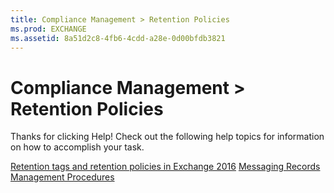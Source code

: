 ```yaml
---
title: Compliance Management > Retention Policies
ms.prod: EXCHANGE
ms.assetid: 8a51d2c8-4fb6-4cdd-a28e-0d00bfdb3821
---
```



# Compliance Management > Retention Policies

Thanks for clicking Help! Check out the following help topics for information on how to accomplish your task.
  
    
    

 [Retention tags and retention policies in Exchange 2016](retention-tags-and-retention-policies-in-exchange-2016.md)
 [Messaging Records Management Procedures](http://technet.microsoft.com/library/bc2ff408-4a2b-4202-9515-e3e922a6320d.aspx)
  
    
    


